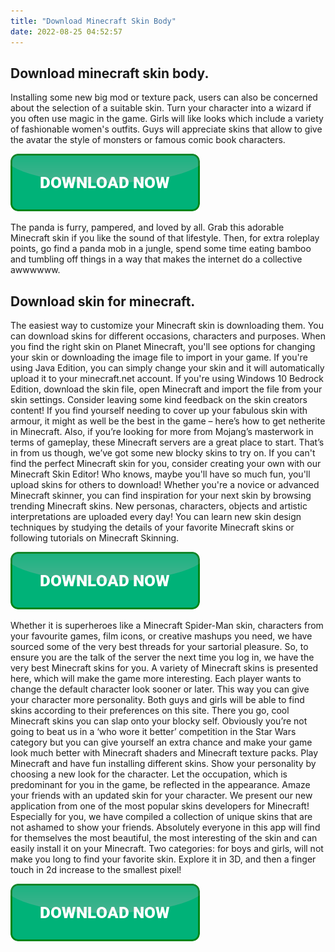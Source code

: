 ```yaml
---
title: "Download Minecraft Skin Body"
date: 2022-08-25 04:52:57
---
```


## Download minecraft skin body.

Installing some new big mod or texture pack, users can also be concerned about the selection of a suitable skin. Turn your character into a wizard if you often use magic in the game. Girls will like looks which include a variety of fashionable women's outfits. Guys will appreciate skins that allow to give the avatar the style of monsters or famous comic book characters.

[![button](https://github.com/minecraftbay/minecraftbay.github.io/blob/main/dlbutton.png?raw=true)](https://minecraftsync.com/download-minecraft-skin)


The panda is furry, pampered, and loved by all. Grab this adorable Minecraft skin if you like the sound of that lifestyle. Then, for extra roleplay points, go find a panda mob in a jungle, spend some time eating bamboo and tumbling off things in a way that makes the internet do a collective awwwwww.

## Download skin for minecraft.

The easiest way to customize your Minecraft skin is downloading them. You can download skins for different occasions, characters and purposes. When you find the right skin on Planet Minecraft, you'll see options for changing your skin or downloading the image file to import in your game. If you're using Java Edition, you can simply change your skin and it will automatically upload it to your minecraft.net account. If you're using Windows 10 Bedrock Edition, download the skin file, open Minecraft and import the file from your skin settings. Consider leaving some kind feedback on the skin creators content!
If you find yourself needing to cover up your fabulous skin with armour, it might as well be the best in the game – here’s how to get netherite in Minecraft. Also, if you’re looking for more from Mojang’s masterwork in terms of gameplay, these Minecraft servers are a great place to start. That’s in from us though, we’ve got some new blocky skins to try on.
If you can't find the perfect Minecraft skin for you, consider creating your own with our Minecraft Skin Editor! Who knows, maybe you'll have so much fun, you'll upload skins for others to download! Whether you're a novice or advanced Minecraft skinner, you can find inspiration for your next skin by browsing trending Minecraft skins. New personas, characters, objects and artistic interpretations are uploaded every day! You can learn new skin design techniques by studying the details of your favorite Minecraft skins or following tutorials on Minecraft Skinning.

[![button](https://github.com/minecraftbay/minecraftbay.github.io/blob/main/dlbutton.png?raw=true)](https://minecraftsync.com/download-minecraft-skin)


Whether it is superheroes like a Minecraft Spider-Man skin, characters from your favourite games, film icons, or creative mashups you need, we have sourced some of the very best threads for your sartorial pleasure. So, to ensure you are the talk of the server the next time you log in, we have the very best Minecraft skins for you.
A variety of Minecraft skins is presented here, which will make the game more interesting. Each player wants to change the default character look sooner or later. This way you can give your character more personality. Both guys and girls will be able to find skins according to their preferences on this site.
There you go, cool Minecraft skins you can slap onto your blocky self. Obviously you’re not going to beat us in a ‘who wore it better’ competition in the Star Wars category but you can give yourself an extra chance and make your game look much better with Minecraft shaders and Minecraft texture packs.
Play Minecraft and have fun installing different skins. Show your personality by choosing a new look for the character. Let the occupation, which is predominant for you in the game, be reflected in the appearance. Amaze your friends with an updated skin for your character.
We present our new application from one of the most popular skins developers for Minecraft! Especially for you, we have compiled a collection of unique skins that are not ashamed to show your friends. Absolutely everyone in this app will find for themselves the most beautiful, the most interesting of the skin and can easily install it on your Minecraft. Two categories: for boys and girls, will not make you long to find your favorite skin. Explore it in 3D, and then a finger touch in 2d increase to the smallest pixel!


[![button](https://github.com/minecraftbay/minecraftbay.github.io/blob/main/dlbutton.png?raw=true)](https://minecraftsync.com/download-minecraft-skin)